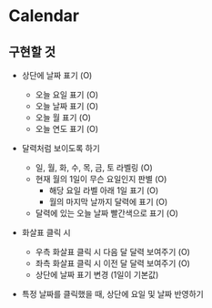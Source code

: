 # Calendar

## 구현할 것

- 상단에 날짜 표기 (O)

  - 오늘 요일 표기 (O)
  - 오늘 날짜 표기 (O)
  - 오늘 월 표기 (O)
  - 오늘 연도 표기 (O)

- 달력처럼 보이도록 하기

  - 일, 월, 화, 수, 목, 금, 토 라벨링 (O)
  - 현재 월의 1일이 무슨 요일인지 판별 (O)
    - 해당 요일 라벨 아래 1일 표기 (O)
    - 월의 마지막 날까지 달력에 표기 (O)
  - 달력에 있는 오늘 날짜 빨간색으로 표기 (O)

- 화살표 클릭 시

  - 우측 화살표 클릭 시 다음 달 달력 보여주기 (O)
  - 좌측 화살표 클릭 시 이전 달 달력 보여주기 (O)
  - 상단에 날짜 표기 변경 (1일이 기본값)

- 특정 날짜를 클릭했을 때, 상단에 요일 및 날짜 반영하기

